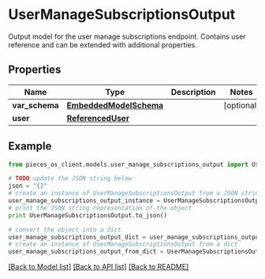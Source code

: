 # UserManageSubscriptionsOutput

Output model for the user manage subscriptions endpoint. Contains user reference and can be extended with additional properties.

## Properties
Name | Type | Description | Notes
------------ | ------------- | ------------- | -------------
**var_schema** | [**EmbeddedModelSchema**](EmbeddedModelSchema.md) |  | [optional] 
**user** | [**ReferencedUser**](ReferencedUser.md) |  | 

## Example

```python
from pieces_os_client.models.user_manage_subscriptions_output import UserManageSubscriptionsOutput

# TODO update the JSON string below
json = "{}"
# create an instance of UserManageSubscriptionsOutput from a JSON string
user_manage_subscriptions_output_instance = UserManageSubscriptionsOutput.from_json(json)
# print the JSON string representation of the object
print UserManageSubscriptionsOutput.to_json()

# convert the object into a dict
user_manage_subscriptions_output_dict = user_manage_subscriptions_output_instance.to_dict()
# create an instance of UserManageSubscriptionsOutput from a dict
user_manage_subscriptions_output_from_dict = UserManageSubscriptionsOutput.from_dict(user_manage_subscriptions_output_dict)
```
[[Back to Model list]](../README.md#documentation-for-models) [[Back to API list]](../README.md#documentation-for-api-endpoints) [[Back to README]](../README.md)


